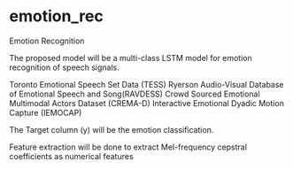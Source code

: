 # emotion_rec
Emotion Recognition 

The  proposed model will be a multi-class LSTM model for emotion recognition of speech signals. 



Toronto Emotional Speech Set Data (TESS)
Ryerson Audio-Visual Database of Emotional Speech and Song(RAVDESS)
Crowd Sourced Emotional Multimodal Actors Dataset (CREMA-D)
Interactive Emotional Dyadic Motion Capture (IEMOCAP)


The Target column (y) will be the emotion classification.



Feature extraction will be done to extract Mel-frequency cepstral coefficients as numerical features
